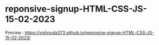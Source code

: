 # reponsive-signup-HTML-CSS-JS-15-02-2023
Preview : https://vishnuda373.github.io/reponsive-signup-HTML-CSS-JS-15-02-2023/

